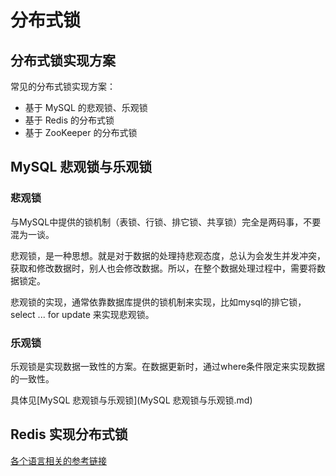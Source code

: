 # 分布式锁



##  分布式锁实现方案

常见的分布式锁实现方案：

- 基于 MySQL 的悲观锁、乐观锁
- 基于 Redis 的分布式锁
- 基于 ZooKeeper 的分布式锁



## MySQL 悲观锁与乐观锁

### 悲观锁

与MySQL中提供的锁机制（表锁、行锁、排它锁、共享锁）完全是两码事，不要混为一谈。

悲观锁，是一种思想。就是对于数据的处理持悲观态度，总认为会发生并发冲突，获取和修改数据时，别人也会修改数据。所以，在整个数据处理过程中，需要将数据锁定。

悲观锁的实现，通常依靠数据库提供的锁机制来实现，比如mysql的排它锁，select ... for update 来实现悲观锁。

### 乐观锁

乐观锁是实现数据一致性的方案。在数据更新时，通过where条件限定来实现数据的一致性。

具体见[MySQL 悲观锁与乐观锁](MySQL 悲观锁与乐观锁.md)



## Redis 实现分布式锁

[各个语言相关的参考链接](https://redis.io/topics/distlock)



